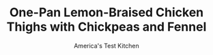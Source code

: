 ---
layout: ../../layouts/MarkdownPostLayout.astro
title: One-Pan Lemon-Braised Chicken Thighs with Chickpeas and Fennel
author: America's Test Kitchen
pubDate: 2023-03-15
description: "Most braised dishes build flavor through long cooking in a covered vessel. We wanted to get to the flavor faster."
image_url: https://res.cloudinary.com/hksqkdlah/image/upload/ar_1:1,c_fill,dpr_2.0,f_auto,fl_lossy.progressive.strip_profile,g_faces:auto,q_auto:low,w_344/28962_sfs-one-pan-lemon-chicken-3
tags: ["Main Courses","Vegetables","Beans","Chicken"]
calories: 4241
protein: 55
carbohydrates: 103
fats: 
fiber: 19
ingredients: ["2 (15-ounce) cans, chickpeas, rinsed","6 (5- to 7-ounce) bone-in, chicken thighs, trimmed",", Salt and pepper","1 tablespoon, olive oil","1 large, fennel bulb, stalks discarded, bulb halved and cut into 1/2-inch-thick wedges through core","4 , garlic cloves, minced","2 teaspoons, grated lemon zest plus 1 1/2 tablespoons juice","1 teaspoon, ground coriander","1/2 teaspoon, red pepper flakes","1/2 cup, dry white wine","1 cup pitted large brine-cured, green olives, halved","3/4 cup, chicken broth","1 tablespoon, honey","2 tablespoons, chopped fresh parsley","1 , baguette, sliced"]
serves: 4
time: "1½ hours"
instructions: ["Adjust oven rack to upper-middle position and heat oven to 350 degrees. Place 1/2 cup chickpeas in bowl and mash to coarse puree with potato masher; set aside. Pat chicken dry with paper towels and season with salt and pepper.","Heat oil in ovensafe 12-inch skillet over medium-high heat until just smoking. Cook chicken, skin side down, until skin is crisped and well browned, 8 to 10 minutes. Transfer chicken to plate, skin side up.","Pour off all but 2 tablespoons fat from skillet, then heat fat left in skillet over medium heat until shimmering. Add fennel, cut side down, and sprinkle with 1/4 teaspoon salt. Cook, covered, until lightly browned, 3 to 5 minutes per side. Add garlic, lemon zest, coriander, and pepper flakes and cook, uncovered, until fragrant, about 30 seconds. Stir in wine, scraping up any browned bits, and cook until almost evaporated, about 2 minutes.","Stir in olives, broth, lemon juice, honey, mashed chickpeas, and remaining whole chickpeas and bring to simmer. Nestle chicken into liquid, keeping skin above surface. Transfer skillet to oven and bake, uncovered, until fennel is tender and chicken registers 185 degrees, 35 to 40 minutes. Sprinkle with parsley and serve with baguette slices."]
nutrition: ["1170 mg Potassium","606 mg Phosphorus","228 mg Calcium","7 mg Iron","139 mg Magnesium","1720 mg Sodium","4 mg Zinc","46 g Fat","13 mg Niacin (B3)","19 g Monounsaturated","9 g Polyunsaturated","16 mg Vitamin C","176 mg Cholesterol","10 g Saturated","19 g Fiber","50 µg Folic acid","176 µg Folate (food)","20 g Sugars","95 µg Vitamin K","448 g Water","103 g Carbs","262 µg Folate equivalent (total)","55 g Protein","3 mg Vitamin E","1 µg Vitamin B12","1 mg Vitamin B6","94 µg Vitamin A","1060 kcal Energy","4 g Sugars, added","4241 calories"]
notes: "Only the skin side of the chicken is seared in step 2. Cooking the chicken to an internal temperature of 185 degrees renders the fat and melts the tough connective tissues into rich gelatin. Leave the core in the fennel so the wedges don’t fall apart. We prefer briny green olives like Manzanilla, Picholine, or Cerignola in this recipe; look for them in your grocery store’s salad bar section or in the pickle aisle."
---